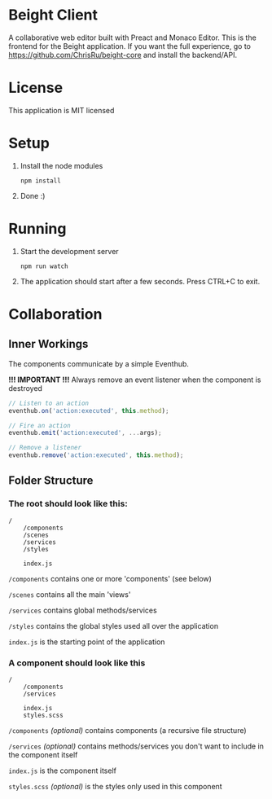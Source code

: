 # Beight Client
A collaborative web editor built with Preact and Monaco Editor.
This is the frontend for the Beight application. If you want the full experience, go to https://github.com/ChrisRu/beight-core and install the backend/API.

# License
This application is MIT licensed

# Setup

1. Install the node modules

      `npm install`

2. Done :)

# Running

1. Start the development server

      `npm run watch`

2. The application should start after a few seconds. Press CTRL+C to exit.

# Collaboration

## Inner Workings

The components communicate by a simple Eventhub.

<b>!!! IMPORTANT !!!</b>
Always remove an event listener when the component is destroyed

```javascript
// Listen to an action
eventhub.on('action:executed', this.method);

// Fire an action
eventhub.emit('action:executed', ...args);

// Remove a listener
eventhub.remove('action:executed', this.method);
```

## Folder Structure

### The root should look like this:

```
/
    /components
    /scenes
    /services
    /styles

    index.js
```

`/components` contains one or more 'components' (see below)

`/scenes` contains all the main 'views'

`/services` contains global methods/services

`/styles` contains the global styles used all over the application

`index.js` is the starting point of the application

### A component should look like this

```
/
    /components
    /services

    index.js
    styles.scss
```

`/components` <i>(optional)</i> contains components (a recursive file structure)

`/services` <i>(optional)</i> contains methods/services you don't want to include in the component itself

`index.js` is the component itself

`styles.scss` <i>(optional)</i> is the styles only used in this component
